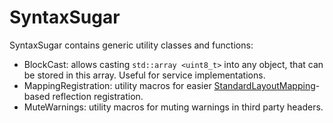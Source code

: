 # SyntaxSugar

SyntaxSugar contains generic utility classes and functions:

- BlockCast: allows casting `std::array <uint8_t>` into any object, that can be stored in this array. Useful for service
  implementations.
- MappingRegistration: utility macros for
  easier [StandardLayoutMapping](../../../Service/StandardLayoutMapping/README.md)-based reflection registration.
- MuteWarnings: utility macros for muting warnings in third party headers.
